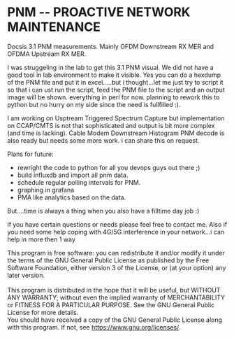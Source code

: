 # PNM -- PROACTIVE NETWORK MAINTENANCE
Docsis 3.1 PNM measurements. Mainly OFDM Downstream RX MER and OFDMA Upstream RX MER.

I was struggeling in the lab to get this 3.1 PNM visual. We did not have a good tool in lab environment to make it visible. 
Yes you can do a hexdump of the PNM file and put it in excel.....but i thought...let me just try to script it so that i can ust run the script, feed the PNM file to the script and an output image will be shown.
everything in perl for now. planning to rework this to python but no hurry on my side since the need is fullfilled :).


I am working on Usptream Triggered Spectrum Capture but implementation on CCAP/CMTS is not that sophisticated and output is bit more complex (and time is lacking).
Cable Modem Downstream Histogram PNM decode is also ready but needs some more work. i can share this on request. 

Plans for future:
* rewright the code to python for all you devops guys out there ;)
* build influxdb and import all pnm data.
* schedule regular polling intervals for PNM.
* graphing in grafana
* PMA like analytics based on the data.

But....time is always a thing when you also have a filltime day job :)

if you have certain questions or needs please feel free to contact me.
Also if you need some help coping with 4G/5G interference in your network...i can help in more then 1 way


   This program is free software: you can redistribute it and/or modify
   it under the terms of the GNU General Public License as published by
   the Free Software Foundation, either version 3 of the License, or
   (at your option) any later version.    
<br>
   This program is distributed in the hope that it will be useful,
   but WITHOUT ANY WARRANTY; without even the implied warranty of
   MERCHANTABILITY or FITNESS FOR A PARTICULAR PURPOSE.  See the
   GNU General Public License for more details.
<br>
   You should have received a copy of the GNU General Public License 
   along with this program.  If not, see <https://www.gnu.org/licenses/>.
